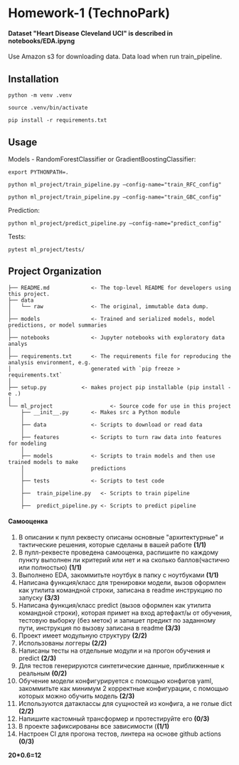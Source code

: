 # Homework-1 (TechnoPark)

#### Dataset "Heart Disease Cleveland UCI" is described in notebooks/EDA.ipyng

Use Amazon s3 for downloading data. Data load when run train_pipeline. 

## Installation

`python -m venv .venv`

`source .venv/bin/activate`

`pip install -r requirements.txt`

## Usage 

Models - RandomForestClassifier or GradientBoostingClassifier:

`export PYTHONPATH=.`

`python ml_project/train_pipeline.py —config-name="train_RFC_config"`

`python ml_project/train_pipeline.py —config-name="train_GBC_config"`

Prediction:

`python ml_project/predict_pipeline.py —config-name="predict_config"`

Tests:

`pytest ml_project/tests/`

## Project Organization

    ├── README.md             <- The top-level README for developers using this project.
    ├── data
    │   └── raw               <- The original, immutable data dump.
    │
    ├── models                <- Trained and serialized models, model predictions, or model summaries
    │
    ├── notebooks             <- Jupyter notebooks with exploratory data analys
    │    
    ├── requirements.txt      <- The requirements file for reproducing the analysis environment, e.g.
    │                         generated with `pip freeze > requirements.txt`
    │
    ├── setup.py           <- makes project pip installable (pip install -e .)
    │
    └── ml_project                  <- Source code for use in this project
        ├── __init__.py       <- Makes src a Python module
        │
        ├── data              <- Scripts to download or read data
        │
        ├── features          <- Scripts to turn raw data into features for modeling
        │
        ├── models            <- Scripts to train models and then use trained models to make
        │                     predictions
        │
        ├── tests             <- Scripts to test code 
        │
        ├──  train_pipeline.py   <- Scripts to train pipeline
        │
        ├──  predict_pipeline.py <- Scripts to predict pipeline


#### Самооценка

1. В описании к пулл реквесту описаны основные "архитектурные" и тактические решения, которые сделаны в вашей работе **(1/1)**
2. В пулл-реквесте проведена самооценка, распишите по каждому пункту выполнен ли критерий или нет и на сколько баллов(частично или полностью) **(1/1)**
3. Выполнено EDA, закоммитьте ноутбук в папку с ноутбуками **(1/1)**
4. Написана функция/класс для тренировки модели, вызов оформлен как утилита командной строки, записана в readme инструкцию по запуску **(3/3)**
5. Написана функция/класс predict (вызов оформлен как утилита командной строки), которая примет на вход артефакт/ы от обучения, тестовую выборку (без меток) и запишет предикт по заданному пути, инструкция по вызову записана в readme **(3/3)**
6. Проект имеет модульную структуру **(2/2)**
7. Использованы логгеры **(2/2)**
8. Написаны тесты на отдельные модули и на прогон обучения и predict **(2/3)**
9. Для тестов генерируются синтетические данные, приближенные к реальным **(0/2)**
10. Обучение модели конфигурируется с помощью конфигов yaml, закоммитьте как минимум 2 корректные конфигурации, с помощью которых можно обучить модель **(2/3)**
11. Используются датаклассы для сущностей из конфига, а не голые dict **(2/2)**
12. Напишите кастомный трансформер и протестируйте его **(0/3)**
13. В проекте зафиксированы все зависимости (**(1/1)**
14. Настроен CI для прогона тестов, линтера на основе github actions **(0/3)**

**20*0.6=12**
